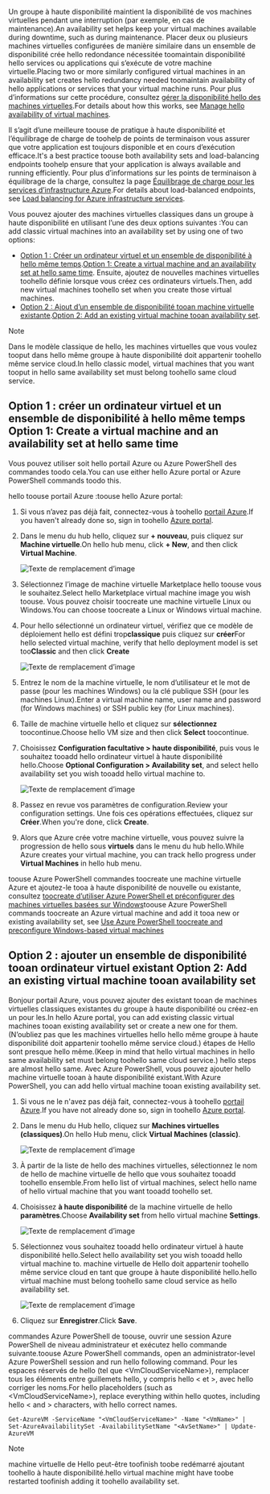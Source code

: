 


<span data-ttu-id="3fee9-101">Un groupe à haute disponibilité maintient la disponibilité de vos machines virtuelles pendant une interruption (par exemple, en cas de maintenance).</span><span class="sxs-lookup"><span data-stu-id="3fee9-101">An availability set helps keep your virtual machines available during downtime, such as during maintenance.</span></span> <span data-ttu-id="3fee9-102">Placer deux ou plusieurs machines virtuelles configurées de manière similaire dans un ensemble de disponibilité crée hello redondance nécessitée toomaintain disponibilité hello services ou applications qui s’exécute de votre machine virtuelle.</span><span class="sxs-lookup"><span data-stu-id="3fee9-102">Placing two or more similarly configured virtual machines in an availability set creates hello redundancy needed toomaintain availability of hello applications or services that your virtual machine runs.</span></span> <span data-ttu-id="3fee9-103">Pour plus d’informations sur cette procédure, consultez [gérer la disponibilité hello des machines virtuelles][Manage hello availability of virtual machines].</span><span class="sxs-lookup"><span data-stu-id="3fee9-103">For details about how this works, see [Manage hello availability of virtual machines][Manage hello availability of virtual machines].</span></span>

<span data-ttu-id="3fee9-104">Il s’agit d’une meilleure toouse de pratique à haute disponibilité et l’équilibrage de charge de toohelp de points de terminaison vous assurer que votre application est toujours disponible et en cours d’exécution efficace.</span><span class="sxs-lookup"><span data-stu-id="3fee9-104">It's a best practice toouse both availability sets and load-balancing endpoints toohelp ensure that your application is always available and running efficiently.</span></span> <span data-ttu-id="3fee9-105">Pour plus d’informations sur les points de terminaison à équilibrage de la charge, consultez la page [Équilibrage de charge pour les services d’infrastructure Azure][Load balancing for Azure infrastructure services].</span><span class="sxs-lookup"><span data-stu-id="3fee9-105">For details about load-balanced endpoints, see [Load balancing for Azure infrastructure services][Load balancing for Azure infrastructure services].</span></span>

<span data-ttu-id="3fee9-106">Vous pouvez ajouter des machines virtuelles classiques dans un groupe à haute disponibilité en utilisant l’une des deux options suivantes :</span><span class="sxs-lookup"><span data-stu-id="3fee9-106">You can add classic virtual machines into an availability set by using one of two options:</span></span>

* <span data-ttu-id="3fee9-107">[Option 1 : Créer un ordinateur virtuel et un ensemble de disponibilité à hello même temps][Option 1: Create a virtual machine and an availability set at hello same time].</span><span class="sxs-lookup"><span data-stu-id="3fee9-107">[Option 1: Create a virtual machine and an availability set at hello same time][Option 1: Create a virtual machine and an availability set at hello same time].</span></span> <span data-ttu-id="3fee9-108">Ensuite, ajoutez de nouvelles machines virtuelles toohello définie lorsque vous créez ces ordinateurs virtuels.</span><span class="sxs-lookup"><span data-stu-id="3fee9-108">Then, add new virtual machines toohello set when you create those virtual machines.</span></span>
* <span data-ttu-id="3fee9-109">[Option 2 : Ajout d’un ensemble de disponibilité tooan machine virtuelle existante][Option 2: Add an existing virtual machine tooan availability set].</span><span class="sxs-lookup"><span data-stu-id="3fee9-109">[Option 2: Add an existing virtual machine tooan availability set][Option 2: Add an existing virtual machine tooan availability set].</span></span>

> [!NOTE]
> <span data-ttu-id="3fee9-110">Dans le modèle classique de hello, les machines virtuelles que vous voulez tooput dans hello même groupe à haute disponibilité doit appartenir toohello même service cloud.</span><span class="sxs-lookup"><span data-stu-id="3fee9-110">In hello classic model, virtual machines that you want tooput in hello same availability set must belong toohello same cloud service.</span></span>
> 
> 

## <span data-ttu-id="3fee9-111"><a id="createset"></a>Option 1 : créer un ordinateur virtuel et un ensemble de disponibilité à hello même temps</span><span class="sxs-lookup"><span data-stu-id="3fee9-111"><a id="createset"> </a>Option 1: Create a virtual machine and an availability set at hello same time</span></span>
<span data-ttu-id="3fee9-112">Vous pouvez utiliser soit hello portail Azure ou Azure PowerShell des commandes toodo cela.</span><span class="sxs-lookup"><span data-stu-id="3fee9-112">You can use either hello Azure portal or Azure PowerShell commands toodo this.</span></span>

<span data-ttu-id="3fee9-113">hello toouse portail Azure :</span><span class="sxs-lookup"><span data-stu-id="3fee9-113">toouse hello Azure portal:</span></span>

1. <span data-ttu-id="3fee9-114">Si vous n’avez pas déjà fait, connectez-vous à toohello [portail Azure](https://portal.azure.com).</span><span class="sxs-lookup"><span data-stu-id="3fee9-114">If you haven't already done so, sign in toohello [Azure portal](https://portal.azure.com).</span></span>
2. <span data-ttu-id="3fee9-115">Dans le menu du hub hello, cliquez sur **+ nouveau**, puis cliquez sur **Machine virtuelle**.</span><span class="sxs-lookup"><span data-stu-id="3fee9-115">On hello hub menu, click **+ New**, and then click **Virtual Machine**.</span></span>
   
    ![Texte de remplacement d’image](./media/virtual-machines-common-classic-configure-availability/ChooseVMImage.png)
3. <span data-ttu-id="3fee9-117">Sélectionnez l’image de machine virtuelle Marketplace hello toouse vous le souhaitez.</span><span class="sxs-lookup"><span data-stu-id="3fee9-117">Select hello Marketplace virtual machine image you wish toouse.</span></span> <span data-ttu-id="3fee9-118">Vous pouvez choisir toocreate une machine virtuelle Linux ou Windows.</span><span class="sxs-lookup"><span data-stu-id="3fee9-118">You can choose toocreate a Linux or Windows virtual machine.</span></span>
4. <span data-ttu-id="3fee9-119">Pour hello sélectionné un ordinateur virtuel, vérifiez que ce modèle de déploiement hello est défini trop**classique** puis cliquez sur **créer**</span><span class="sxs-lookup"><span data-stu-id="3fee9-119">For hello selected virtual machine, verify that hello deployment model is set too**Classic** and then click **Create**</span></span>
   
    ![Texte de remplacement d’image](./media/virtual-machines-common-classic-configure-availability/ChooseClassicModel.png)
5. <span data-ttu-id="3fee9-121">Entrez le nom de la machine virtuelle, le nom d’utilisateur et le mot de passe (pour les machines Windows) ou la clé publique SSH (pour les machines Linux).</span><span class="sxs-lookup"><span data-stu-id="3fee9-121">Enter a virtual machine name, user name and password (for Windows machines) or SSH public key (for Linux machines).</span></span> 
6. <span data-ttu-id="3fee9-122">Taille de machine virtuelle hello et cliquez sur **sélectionnez** toocontinue.</span><span class="sxs-lookup"><span data-stu-id="3fee9-122">Choose hello VM size and then click **Select** toocontinue.</span></span>
7. <span data-ttu-id="3fee9-123">Choisissez **Configuration facultative > haute disponibilité**, puis vous le souhaitez tooadd hello ordinateur virtuel à haute disponibilité hello.</span><span class="sxs-lookup"><span data-stu-id="3fee9-123">Choose **Optional Configuration > Availability set**, and select hello availability set you wish tooadd hello virtual machine to.</span></span>
   
    ![Texte de remplacement d’image](./media/virtual-machines-common-classic-configure-availability/ChooseAvailabilitySet.png) 
8. <span data-ttu-id="3fee9-125">Passez en revue vos paramètres de configuration.</span><span class="sxs-lookup"><span data-stu-id="3fee9-125">Review your configuration settings.</span></span> <span data-ttu-id="3fee9-126">Une fois ces opérations effectuées, cliquez sur **Créer**.</span><span class="sxs-lookup"><span data-stu-id="3fee9-126">When you're done, click **Create**.</span></span>
9. <span data-ttu-id="3fee9-127">Alors que Azure crée votre machine virtuelle, vous pouvez suivre la progression de hello sous **virtuels** dans le menu du hub hello.</span><span class="sxs-lookup"><span data-stu-id="3fee9-127">While Azure creates your virtual machine, you can track hello progress under **Virtual Machines** in hello hub menu.</span></span>

<span data-ttu-id="3fee9-128">toouse Azure PowerShell commandes toocreate une machine virtuelle Azure et ajoutez-le tooa à haute disponibilité de nouvelle ou existante, consultez [toocreate d’utiliser Azure PowerShell et préconfigurer des machines virtuelles basées sur Windows](../articles/virtual-machines/windows/classic/create-powershell.md?toc=%2fazure%2fvirtual-machines%2fwindows%2fclassic%2ftoc.json)</span><span class="sxs-lookup"><span data-stu-id="3fee9-128">toouse Azure PowerShell commands toocreate an Azure virtual machine and add it tooa new or existing availability set, see [Use Azure PowerShell toocreate and preconfigure Windows-based virtual machines](../articles/virtual-machines/windows/classic/create-powershell.md?toc=%2fazure%2fvirtual-machines%2fwindows%2fclassic%2ftoc.json)</span></span>

## <span data-ttu-id="3fee9-129"><a id="addmachine"></a>Option 2 : ajouter un ensemble de disponibilité tooan ordinateur virtuel existant</span><span class="sxs-lookup"><span data-stu-id="3fee9-129"><a id="addmachine"> </a>Option 2: Add an existing virtual machine tooan availability set</span></span>
<span data-ttu-id="3fee9-130">Bonjour portail Azure, vous pouvez ajouter des existant tooan de machines virtuelles classiques existantes du groupe à haute disponibilité ou créez-en un pour les.</span><span class="sxs-lookup"><span data-stu-id="3fee9-130">In hello Azure portal, you can add existing classic virtual machines tooan existing availability set or create a new one for them.</span></span> <span data-ttu-id="3fee9-131">(N’oubliez pas que les machines virtuelles hello hello même groupe à haute disponibilité doit appartenir toohello même service cloud.) étapes de Hello sont presque hello même.</span><span class="sxs-lookup"><span data-stu-id="3fee9-131">(Keep in mind that hello virtual machines in hello same availability set must belong toohello same cloud service.) hello steps are almost hello same.</span></span> <span data-ttu-id="3fee9-132">Avec Azure PowerShell, vous pouvez ajouter hello machine virtuelle tooan à haute disponibilité existant.</span><span class="sxs-lookup"><span data-stu-id="3fee9-132">With Azure PowerShell, you can add hello virtual machine tooan existing availability set.</span></span>

1. <span data-ttu-id="3fee9-133">Si vous ne le n'avez pas déjà fait, connectez-vous à toohello [portail Azure](https://portal.azure.com).</span><span class="sxs-lookup"><span data-stu-id="3fee9-133">If you have not already done so, sign in toohello [Azure portal](https://portal.azure.com).</span></span>
2. <span data-ttu-id="3fee9-134">Dans le menu du Hub hello, cliquez sur **Machines virtuelles (classiques)**.</span><span class="sxs-lookup"><span data-stu-id="3fee9-134">On hello Hub menu, click **Virtual Machines (classic)**.</span></span>
   
    ![Texte de remplacement d’image](./media/virtual-machines-common-classic-configure-availability/ChooseClassicVM.png)
3. <span data-ttu-id="3fee9-136">À partir de la liste de hello des machines virtuelles, sélectionnez le nom de hello de machine virtuelle de hello que vous souhaitez tooadd toohello ensemble.</span><span class="sxs-lookup"><span data-stu-id="3fee9-136">From hello list of virtual machines, select hello name of hello virtual machine that you want tooadd toohello set.</span></span>
4. <span data-ttu-id="3fee9-137">Choisissez **à haute disponibilité** de la machine virtuelle de hello **paramètres**.</span><span class="sxs-lookup"><span data-stu-id="3fee9-137">Choose **Availability set** from hello virtual machine **Settings**.</span></span>
   
    ![Texte de remplacement d’image](./media/virtual-machines-common-classic-configure-availability/AvailabilitySetSettings.png)
5. <span data-ttu-id="3fee9-139">Sélectionnez vous souhaitez tooadd hello ordinateur virtuel à haute disponibilité hello.</span><span class="sxs-lookup"><span data-stu-id="3fee9-139">Select hello availability set you wish tooadd hello virtual machine to.</span></span> <span data-ttu-id="3fee9-140">machine virtuelle de Hello doit appartenir toohello même service cloud en tant que groupe à haute disponibilité hello.</span><span class="sxs-lookup"><span data-stu-id="3fee9-140">hello virtual machine must belong toohello same cloud service as hello availability set.</span></span>
   
    ![Texte de remplacement d’image](./media/virtual-machines-common-classic-configure-availability/AvailabilitySetPicker.png)
6. <span data-ttu-id="3fee9-142">Cliquez sur **Enregistrer**.</span><span class="sxs-lookup"><span data-stu-id="3fee9-142">Click **Save**.</span></span>

<span data-ttu-id="3fee9-143">commandes Azure PowerShell de toouse, ouvrir une session Azure PowerShell de niveau administrateur et exécutez hello commande suivante.</span><span class="sxs-lookup"><span data-stu-id="3fee9-143">toouse Azure PowerShell commands, open an administrator-level Azure PowerShell session and run hello following command.</span></span> <span data-ttu-id="3fee9-144">Pour les espaces réservés de hello (tel que &lt;VmCloudServiceName&gt;), remplacer tous les éléments entre guillemets hello, y compris hello < et >, avec hello corriger les noms.</span><span class="sxs-lookup"><span data-stu-id="3fee9-144">For hello placeholders (such as &lt;VmCloudServiceName&gt;), replace everything within hello quotes, including hello < and > characters, with hello correct names.</span></span>

    Get-AzureVM -ServiceName "<VmCloudServiceName>" -Name "<VmName>" | Set-AzureAvailabilitySet -AvailabilitySetName "<AvSetName>" | Update-AzureVM

> [!NOTE]
> <span data-ttu-id="3fee9-145">machine virtuelle de Hello peut-être toofinish toobe redémarré ajoutant toohello à haute disponibilité.</span><span class="sxs-lookup"><span data-stu-id="3fee9-145">hello virtual machine might have toobe restarted toofinish adding it toohello availability set.</span></span>
> 
> 

<!-- LINKS -->
[Option 1: Create a virtual machine and an availability set at hello same time]: #createset
[Option 2: Add an existing virtual machine tooan availability set]: #addmachine

[Load balancing for Azure infrastructure services]: ../articles/virtual-machines/virtual-machines-linux-load-balance.md
[Manage hello availability of virtual machines]:../articles/virtual-machines/linux/manage-availability.md

[Create a virtual machine running Windows]: ../articles/virtual-machines/virtual-machines-windows-hero-tutorial.md
[Virtual Network overview]: ../articles/virtual-network/virtual-networks-overview.md

